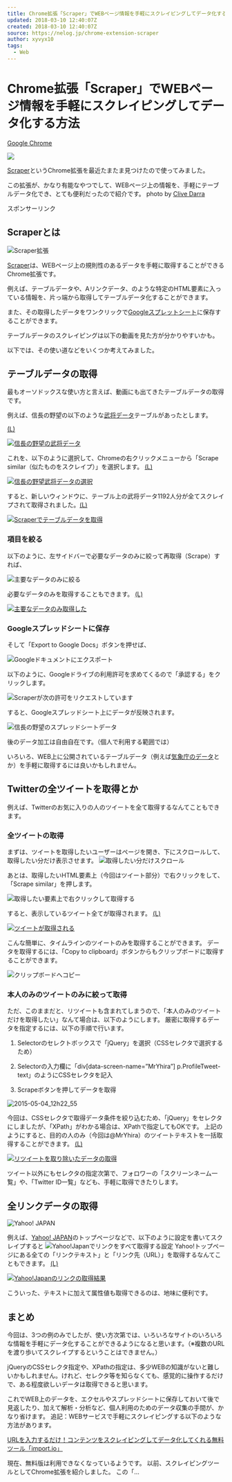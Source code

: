 ```yaml
---
title: Chrome拡張「Scraper」でWEBページ情報を手軽にスクレイピングしてデータ化する方法
updated: 2018-03-10 12:40:07Z
created: 2018-03-10 12:40:07Z
source: https://nelog.jp/chrome-extension-scraper
author: xyvyx10
tags:
  - Web
---
```


#  Chrome拡張「Scraper」でWEBページ情報を手軽にスクレイピングしてデータ化する方法

 [Google Chrome](https://nelog.jp/category/windows/google-chrome)

![](../_resources/550acee5694755ad362c5dd047099235.jpg)

[Scraper](https://chrome.google.com/webstore/detail/scraper/mbigbapnjcgaffohmbkdlecaccepngjd)というChrome拡張を最近たまたま見つけたので使ってみました。

この拡張が、かなり有能なやつでして、WEBページ上の情報を、手軽にテーブルデータ化でき、とても便利だったので紹介です。
photo by [Clive Darra](https://www.flickr.com/photos/osde-info/4251472673/)

スポンサーリンク

## Scraperとは

![Scraper拡張](../_resources/d11f0cde68ab2c7d1a58a8a5d378220e.png)

[Scraper](https://chrome.google.com/webstore/detail/scraper/mbigbapnjcgaffohmbkdlecaccepngjd)は、WEBページ上の規則性のあるデータを手軽に取得することができるChrome拡張です。

例えば、テーブルデータや、Aリンクデータ、のような特定のHTML要素に入っている情報を、片っ端から取得してテーブルデータ化することができます。

また、その取得したデータをワンクリックで[Googleスプレットシート](https://www.google.com/intl/ja_jp/sheets/about/)に保存することができます。

テーブルデータのスクレイピングは以下の動画を見た方が分かりやすいかも。

以下では、その使い道などをいくつか考えてみました。

## テーブルデータの取得

最もオーソドックスな使い方と言えば、動画にも出てきたテーブルデータの取得です。

例えば、信長の野望の以下のような[武将データ](http://www17.atpages.jp/nobuyabo/data.html)テーブルがあったとします。

[(L)](https://nelog.jp/wp-content/uploads/2015/05/46082aa67a1c.png)

[![信長の野望の武将データ](../_resources/e217b97c073b214b4a128e00ec933911.png)](https://nelog.jp/wp-content/uploads/2015/05/46082aa67a1c.png)

これを、以下のように選択して、Chromeの右クリックメニューから「Scrape similar（似たものをスクレイプ）」を選択します。
[(L)](https://nelog.jp/wp-content/uploads/2015/05/74d08a31f841.png)

[![信長の野望武将データの選択](../_resources/fa8b16e2c2d3ee3d17d675ccf2e027ec.png)](https://nelog.jp/wp-content/uploads/2015/05/74d08a31f841.png)

すると、新しいウィンドウに、テーブル上の武将データ1192人分が全てスクレイプされて取得されました。[(L)](https://nelog.jp/wp-content/uploads/2015/05/Scraper1.png)

[![Scraperでテーブルデータを取得](../_resources/9af347664dd539989fbd1bb10a2e9171.png)](https://nelog.jp/wp-content/uploads/2015/05/Scraper1.png)

### 項目を絞る

以下のように、左サイドバーで必要なデータのみに絞って再取得（Scrape）すれば、

![主要なデータのみに絞る](../_resources/dc730c3fe5fb7fb406028f07bab7fe76.png)

必要なデータのみを取得することもできます。
[(L)](https://nelog.jp/wp-content/uploads/2015/05/aa53d1a89769.png)

[![主要なデータのみ取得した](../_resources/93e1606afe255cbcf2ebd312a073a02e.png)](https://nelog.jp/wp-content/uploads/2015/05/aa53d1a89769.png)

### Googleスプレッドシートに保存

そして「Export to Google Docs」ボタンを押せば、

![Googleドキュメントにエクスポート](../_resources/aee32960556fc6d545ca967109a644b9.png)

以下のように、Googleドライブの利用許可を求めてくるので「承認する」をクリックします。

![Scraperが次の許可をリクエストしています](../_resources/8f08ffbd79d311deb66fa51b5a8d7b7d.png)

すると、Googleスプレッドシート上にデータが反映されます。

![信長の野望のスプレッドシートデータ](../_resources/f6da6daba186379f300baa7dba55dbac.png)

後のデータ加工は自由自在です。（個人で利用する範囲では）

いろいろ、WEB上に公開されているテーブルデータ（例えば[気象庁のデータ](http://www.jma.go.jp/jma/menu/menureport.html)とか）を手軽に取得するには良いかもしれません。

## Twitterの全ツイートを取得とか

例えば、Twitterのお気に入りの人のツイートを全て取得するなんてこともできます。

### 全ツイートの取得

まずは、ツイートを取得したいユーザーはページを開き、下にスクロールして、取得したい分だけ表示させます。
![取得したい分だけスクロール](../_resources/01d98fd208bcb22930e5f3a3e8b0e229.png)

あとは、取得したいHTML要素上（今回はツイート部分）で右クリックをして、「Scrape similar」を押します。

![取得したい要素上で右クリックして取得する](../_resources/42290d22d768e7dbc01151f9ddeb35a9.png)

すると、表示しているツイート全てが取得されます。
[(L)](https://nelog.jp/wp-content/uploads/2015/05/7ae6b8549d25.png)

[![ツイートが取得される](../_resources/f5879db521a9e6a0565c15840145382d.png)](https://nelog.jp/wp-content/uploads/2015/05/7ae6b8549d25.png)

こんな簡単に、タイムラインのツイートのみを取得することができます。
データを取得するには、「Copy to clipboard」ボタンからもクリップボードに取得することができます。

![クリップボードへコピー](../_resources/3ca33700b7957cc740439b0feb0c7f22.png)

### 本人のみのツイートのみに絞って取得

ただ、このままだと、リツイートも含まれてしまうので、「本人のみのツイートだけを取得したい」なんて場合は、以下のようにします。
厳密に取得するデータを指定するには、以下の手順で行います。
1. Selectorのセレクトボックスで「jQuery」を選択（CSSセレクタで選択するため）

2. Selectorの入力欄に「div[data-screen-name=”MrYhira”] p.ProfileTweet-text」のようにCSSセレクタを記入

3. Scrapeボタンを押してデータを取得

![2015-05-04_12h22_55](../_resources/62f4dee43bae9c91c9a6ee1e9b619dd5.png)

今回は、CSSセレクタで取得データ条件を絞り込むため、「jQuery」をセレクタにしましたが、「XPath」がわかる場合は、XPathで指定してもOKです。
上記のようにすると、目的の人のみ（今回は@MrYhira）のツイートテキストを一括取得することができます。
[(L)](https://nelog.jp/wp-content/uploads/2015/05/cfc5ee71a77f.png)

[![リツイートを取り除いたデータの取得](../_resources/fc8d6b288f96f3453e18f8e6dd6e6987.png)](https://nelog.jp/wp-content/uploads/2015/05/cfc5ee71a77f.png)

ツイート以外にもセレクタの指定次第で、フォロワーの「スクリーンネーム一覧」や、「Twitter ID一覧」なども、手軽に取得できたりします。

## 全リンクデータの取得

![Yahoo! JAPAN](../_resources/ba263534b80a755e8111f8662215bafb.png)

例えば、[Yahoo! JAPAN](http://www.yahoo.co.jp/)のトップページなどで、以下のように設定を書いてスクレイプすると
![Yahoo!Japanでリンクをすべて取得する設定](../_resources/fc6c991cdcf80c3384d597c702e299ee.png)
Yahoo!トップページにある全ての「リンクテキスト」と「リンク先（URL）」を取得するなんてこともできます。
[(L)](https://nelog.jp/wp-content/uploads/2015/05/YahooJapan1.png)

[![Yahoo!Japanのリンクの取得結果](../_resources/3f0d7a4c28a3545a3b315d7893b8de24.png)](https://nelog.jp/wp-content/uploads/2015/05/YahooJapan1.png)

こういった、テキストに加えて属性値も取得できるのは、地味に便利です。

## まとめ

今回は、3つの例のみでしたが、使い方次第では、いろいろなサイトのいろいろな情報を手軽にデータ化することができるようになると思います。（※複数のURLを渡り歩いてスクレイプするということはできません。）

jQueryのCSSセレクタ指定や、XPathの指定は、多少WEBの知識がないと難しいかもしれません。けれど、セレクタ等を知らなくても、感覚的に操作するだけで、ある程度欲しいデータは取得できると思います。

これでWEB上のデータを、エクセルやスプレッドシートに保存しておいて後で見返したり、加えて解析・分析など、個人利用のためのデータ収集の手間が、かなり省けます。
追記：WEBサービスで手軽にスクレイピングする以下のような方法があります。

[URLを入力するだけ！コンテンツをスクレイピングしてデータ化してくれる無料ツール「import.io」](https://nelog.jp/import-io)

現在、無料版は利用できなくなっているようです。 以前、スクレイピングツールとしてChrome拡張を紹介しました。
この「...